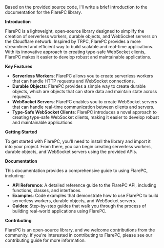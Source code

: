 Based on the provided source code, I'll write a brief introduction to the documentation for the FlarePC library.

**Introduction**

FlarePC is a lightweight, open-source library designed to simplify the creation of serverless workers, durable objects, and WebSocket servers on the Cloudflare network. Inspired by TRPC, FlarePC provides a more streamlined and efficient way to build scalable and real-time applications. With its innovative approach to creating type-safe WebSocket clients, FlarePC makes it easier to develop robust and maintainable applications.

**Key Features**

* **Serverless Workers**: FlarePC allows you to create serverless workers that can handle HTTP requests and WebSocket connections.
* **Durable Objects**: FlarePC provides a simple way to create durable objects, which are objects that can store data and maintain state across requests.
* **WebSocket Servers**: FlarePC enables you to create WebSocket servers that can handle real-time communication between clients and servers.
* **Type-Safe WebSocket Clients**: FlarePC introduces a novel approach to creating type-safe WebSocket clients, making it easier to develop robust and maintainable applications.

**Getting Started**

To get started with FlarePC, you'll need to install the library and import it into your project. From there, you can begin creating serverless workers, durable objects, and WebSocket servers using the provided APIs.

**Documentation**

This documentation provides a comprehensive guide to using FlarePC, including:

* **API Reference**: A detailed reference guide to the FlarePC API, including functions, classes, and interfaces.
* **Examples**: Code examples that demonstrate how to use FlarePC to build serverless workers, durable objects, and WebSocket servers.
* **Guides**: Step-by-step guides that walk you through the process of building real-world applications using FlarePC.

**Contributing**

FlarePC is an open-source library, and we welcome contributions from the community. If you're interested in contributing to FlarePC, please see our contributing guide for more information.